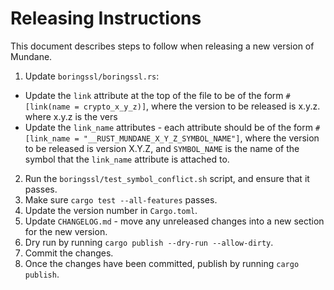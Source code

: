 <!-- Copyright 2018 Google LLC

Use of this source code is governed by an MIT-style
license that can be found in the LICENSE file or at
https://opensource.org/licenses/MIT. -->

Releasing Instructions
======================

This document describes steps to follow when releasing a new version of Mundane.

1. Update `boringssl/boringssl.rs`:
  - Update the `link` attribute at the top of the file to be of the form
    `#[link(name = crypto_x_y_z)]`, where the version to be released is x.y.z.
    where x.y.z is the vers
  - Update the `link_name` attributes - each attribute should be of the form
    `#[link_name = "__RUST_MUNDANE_X_Y_Z_SYMBOL_NAME"]`, where the version to be
    released is version X.Y.Z, and `SYMBOL_NAME` is the name of the symbol that
    the `link_name` attribute is attached to.
2. Run the `boringssl/test_symbol_conflict.sh` script, and ensure that it
   passes.
3. Make sure `cargo test --all-features` passes.
4. Update the version number in `Cargo.toml`.
5. Update `CHANGELOG.md` - move any unreleased changes into a new section for
   the new version.
6. Dry run by running `cargo publish --dry-run --allow-dirty`.
7. Commit the changes.
8. Once the changes have been committed, publish by running `cargo publish`.